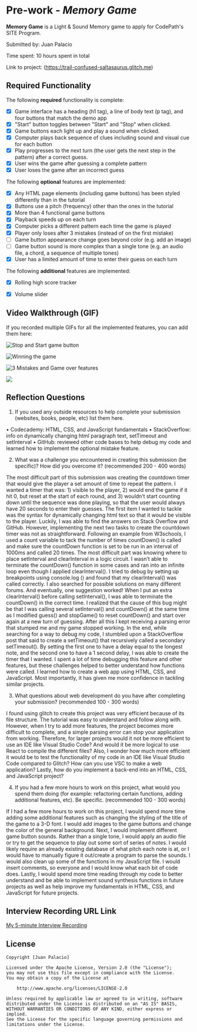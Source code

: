 # Pre-work - *Memory Game*

**Memory Game** is a Light & Sound Memory game to apply for CodePath's SITE Program. 

Submitted by: Juan Palacio

Time spent: 10 hours spent in total

Link to project: (https://trail-confused-saltasaurus.glitch.me)

## Required Functionality

The following **required** functionality is complete:

* [x] Game interface has a heading (h1 tag), a line of body text (p tag), and four buttons that match the demo app
* [x] "Start" button toggles between "Start" and "Stop" when clicked. 
* [x] Game buttons each light up and play a sound when clicked. 
* [x] Computer plays back sequence of clues including sound and visual cue for each button
* [x] Play progresses to the next turn (the user gets the next step in the pattern) after a correct guess. 
* [x] User wins the game after guessing a complete pattern
* [x] User loses the game after an incorrect guess

The following **optional** features are implemented:

* [x] Any HTML page elements (including game buttons) has been styled differently than in the tutorial
* [x] Buttons use a pitch (frequency) other than the ones in the tutorial
* [x] More than 4 functional game buttons
* [x] Playback speeds up on each turn
* [x] Computer picks a different pattern each time the game is played
* [x] Player only loses after 3 mistakes (instead of on the first mistake)
* [ ] Game button appearance change goes beyond color (e.g. add an image)
* [ ] Game button sound is more complex than a single tone (e.g. an audio file, a chord, a sequence of multiple tones)
* [x] User has a limited amount of time to enter their guess on each turn

The following **additional** features are implemented:

* [x] Rolling high score tracker
* [x] Volume slider


## Video Walkthrough (GIF)

If you recorded multiple GIFs for all the implemented features, you can add them here:

![Stop and Start game button](https://i.imgur.com/SK73leq.gif)

![Winning the game](https://i.imgur.com/VNYLgsA.gif)


![3 Mistakes and Game over features](https://i.imgur.com/URRio2n.gif)

![](gif4-link-here)

## Reflection Questions
1. If you used any outside resources to help complete your submission (websites, books, people, etc) list them here. 

• Codecademy: HTML, CSS, and JavaScript fundamentals
• StackOverflow: info on dynamically changing html paragraph text, setTimeout and setInterval
• GitHub: reviewed other code bases to help debug my code and learned how to implement the optional mistake feature.


2. What was a challenge you encountered in creating this submission (be specific)? How did you overcome it? (recommended 200 - 400 words) 

The most difficult part of this submission was creating the countdown timer that would give the player a set amount of time to repeat the pattern. I wanted a timer that was: 1) visible to the player, 2) would end the game if it hit 0, but reset at the start of each round, and 3) wouldn’t start counting down until the sequence was done playing, so that the user would always have 20 seconds to enter their guesses. The first item I wanted to tackle was the syntax for dynamically changing html text so that it would be visible to the player. Luckily, I was able to find the answers on Stack Overflow and GitHub.  However, implementing the next two tasks to create the countdown timer was not as straightforward. Following an example from W3schools, I used a count variable to tack the number of times countDown() is called and make sure the countDown function is set to be run in an interval of 1000ms and called 20 times.  The most difficult part was knowing where to place setInterval and clearInterval in a logic circuit. I wasn’t able to terminate the countDown() function in some cases and ran into an infinite loop even though I applied clearInterval(). I tried to debug by setting up breakpoints using console.log () and found that my clearInterval() was called correctly. I also searched for possible solutions on many different forums. And eventually, one suggestion worked! When I put an extra clearInterval() before calling setInterval(), I was able to terminate the countDown() in the correct time. I realized that the cause of this bug might be that I was calling several setInterval() and countDown() at the same time as I modified guess() and stopGame() to reset countDown() and start over again at a new turn of guessing. After all this I kept receiving a parsing error that stumped me and my game stopped working. In the end, while searching for a way to debug my code, I stumbled upon a StackOverflow post that said to create a setTimeout() that recursively called a secondary setTimeout(). By setting the first one to have a delay equal to the longest note, and the second one to have a 1 second delay, I was able to create the timer that I wanted. I spent a lot of time debugging this feature and other features, but these challenges helped to better understand how functions were called. l learned how to create a web app using HTML, CSS, and JavaScript. Most importantly, it has given me more confidence in tackling similar projects.

3. What questions about web development do you have after completing your submission? (recommended 100 - 300 words) 

I found using glitch to create this project was very efficient because of its file structure. The tutorial was easy to understand and follow along with. However, when I try to add more features, the project becomes more difficult to complete, and a simple parsing error can stop your application from working. Therefore, for larger projects would it not be more efficient to use an IDE like Visual Studio Code? And would it be more logical to use React to compile the different files? Also, I wonder how much more efficient it would be to test the functionality of my code in an IDE like Visual Studio Code compared to Glitch? How can you use VSC to make a web application? Lastly, how do you implement a back-end into an HTML, CSS, and JavaScript project?

4. If you had a few more hours to work on this project, what would you spend them doing (for example: refactoring certain functions, adding additional features, etc). Be specific. (recommended 100 - 300 words) 

If I had a few more hours to work on this project, I would spend more time adding some additional features such as changing the styling of the title of the game to a 3-D font. I would add images to the game buttons and change the color of the general background. Next, I would implement different game button sounds. Rather than a single tone, I would apply an audio file or try to get the sequence to play out some sort of series of notes. I would likely require an already existing database of what pitch each note is at, or I would have to manually figure it out/create a program to parse the sounds. I would also clean up some of the functions in my JavaScript file. I would insert comments, so everyone and I would know what each bit of code does. Lastly, I would spend more time reading through my code to better understand and be able to implement sound synthesis functions in future projects as well as help improve my fundamentals in HTML, CSS, and JavaScript for future projects.


## Interview Recording URL Link

[My 5-minute Interview Recording](https://youtu.be/MghzrrQviHo)


## License

    Copyright [Juan Palacio]

    Licensed under the Apache License, Version 2.0 (the "License");
    you may not use this file except in compliance with the License.
    You may obtain a copy of the License at

        http://www.apache.org/licenses/LICENSE-2.0

    Unless required by applicable law or agreed to in writing, software
    distributed under the License is distributed on an "AS IS" BASIS,
    WITHOUT WARRANTIES OR CONDITIONS OF ANY KIND, either express or implied.
    See the License for the specific language governing permissions and
    limitations under the License.